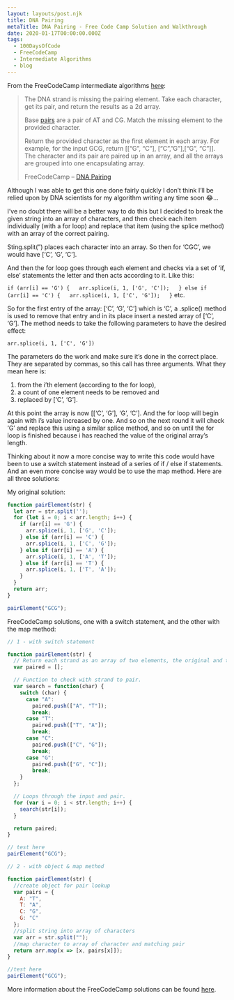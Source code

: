 ```yaml
---
layout: layouts/post.njk
title: DNA Pairing
metaTitle: DNA Pairing - Free Code Camp Solution and Walkthrough
date: 2020-01-17T00:00:00.000Z
tags:
  - 100DaysOfCode
  - FreeCodeCamp
  - Intermediate Algorithms
  - blog
---
```

From the FreeCodeCamp intermediate algorithms [here](https://www.freecodecamp.org/learn/javascript-algorithms-and-data-structures/intermediate-algorithm-scripting/dna-pairing):

> The DNA strand is missing the pairing element. Take each character, get its pair, and return the results as a 2d array.
> 
> Base [pairs](http://en.wikipedia.org/wiki/Base_pair) are a pair of AT and CG. Match the missing element to the provided character.
> 
> Return the provided character as the first element in each array. For example, for the input GCG, return [[“G”, “C”], [“C”,”G”],[“G”, “C”]].  
> The character and its pair are paired up in an array, and all the arrays are grouped into one encapsulating array.
> 
> FreeCodeCamp – [DNA Pairing](https://www.freecodecamp.org/learn/javascript-algorithms-and-data-structures/intermediate-algorithm-scripting/dna-pairing)

Although I was able to get this one done fairly quickly I don’t think I’ll be relied upon by DNA scientists for my algorithm writing any time soon 😂…

I’ve no doubt there will be a better way to do this but I decided to break the given string into an array of characters, and then check each item individually (with a for loop) and replace that item (using the splice method) with an array of the correct pairing.

Sting.split(”) places each character into an array. So then for ‘CGC’, we would have [‘C’, ‘G’, ‘C’].

And then the for loop goes through each element and checks via a set of ‘if, else’ statements the letter and then acts according to it. Like this:

`if (arr[i] == 'G') {  
arr.splice(i, 1, ['G', 'C']);  
} else if (arr[i] == 'C') {  
arr.splice(i, 1, ['C', 'G']);  
}` etc.

So for the first entry of the array: [‘C’, ‘G’, ‘C’] which is ‘C’, a .splice() method is used to remove that entry and in its place insert a nested array of [‘C’, ‘G’]. The method needs to take the following parameters to have the desired effect:

`arr.splice(i, 1, ['C', 'G'])`

The parameters do the work and make sure it’s done in the correct place. They are separated by commas, so this call has three arguments. What they mean here is:

1.  from the i’th element (according to the for loop),
2.  a count of one element needs to be removed and
3.  replaced by [‘C’, ‘G’].

At this point the array is now [[‘C’, ‘G’], ‘G’, ‘C’]. And the for loop will begin again with i’s value increased by one. And so on the next round it will check ‘G’ and replace this using a similar splice method, and so on until the for loop is finished because i has reached the value of the original array’s length.

Thinking about it now a more concise way to write this code would have been to use a switch statement instead of a series of if / else if statements. And an even more concise way would be to use the map method. Here are all three solutions:

My original solution:

```javascript
function pairElement(str) {
  let arr = str.split('');
  for (let i = 0; i < arr.length; i++) {
    if (arr[i] == 'G') {
      arr.splice(i, 1, ['G', 'C']);
    } else if (arr[i] == 'C') {
      arr.splice(i, 1, ['C', 'G']);
    } else if (arr[i] == 'A') {
      arr.splice(i, 1, ['A', 'T']);
    } else if (arr[i] == 'T') {
      arr.splice(i, 1, ['T', 'A']);
    }
  }
  return arr;
}

pairElement("GCG");
```

FreeCodeCamp solutions, one with a switch statement, and the other with the map method:

```javascript
// 1 - with switch statement

function pairElement(str) {
  // Return each strand as an array of two elements, the original and the pair.
  var paired = [];

  // Function to check with strand to pair.
  var search = function(char) {
    switch (char) {
      case "A":
        paired.push(["A", "T"]);
        break;
      case "T":
        paired.push(["T", "A"]);
        break;
      case "C":
        paired.push(["C", "G"]);
        break;
      case "G":
        paired.push(["G", "C"]);
        break;
    }
  };

  // Loops through the input and pair.
  for (var i = 0; i < str.length; i++) {
    search(str[i]);
  }

  return paired;
}

// test here
pairElement("GCG");

// 2 - with object & map method

function pairElement(str) {
  //create object for pair lookup
  var pairs = {
    A: "T",
    T: "A",
    C: "G",
    G: "C"
  };
  //split string into array of characters
  var arr = str.split("");
  //map character to array of character and matching pair
  return arr.map(x => [x, pairs[x]]);
}

//test here
pairElement("GCG");
```

More information about the FreeCodeCamp solutions can be found [here](https://www.freecodecamp.org/forum/t/freecodecamp-challenge-guide-dna-pairing/16009).
